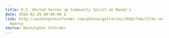```yaml
---
title: D.C. United Serves up Community Spirit at Nando’s
date: 2016-02-29 00:00:00 Z
link: http://washingtoninformer.com/photos/galleries/2016/feb/27/dc-united-serves-community-spirit-nandos-photos-na/#Feb29
  Agency
source: Washington Informer
---
```


